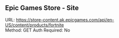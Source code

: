 ## Epic Games Store - Site

URL: https://store-content.ak.epicgames.com/api/en-US/content/products/fortnite \
Method: GET
Auth Required: No
